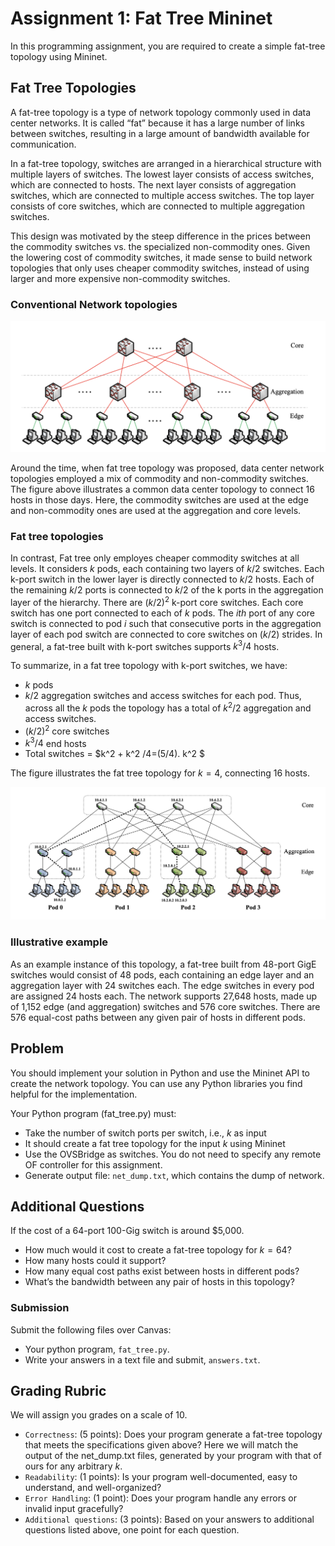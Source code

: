 # Assignment 1: Fat Tree Mininet

In this programming assignment, you are required to create a simple fat-tree topology using Mininet.

## Fat Tree Topologies
A fat-tree topology is a type of network topology commonly used in data center networks. It is called “fat” because it has a large number of links between switches, resulting in a large amount of bandwidth available for communication.

In a fat-tree topology, switches are arranged in a hierarchical structure with multiple layers of switches. 
The lowest layer consists of access switches, which are connected to hosts. The next layer consists of aggregation switches, which are connected to multiple access switches. 
The top layer consists of core switches, which are connected to multiple aggregation switches.

This design was motivated by the steep difference in the prices between the commodity switches vs. the specialized non-commodity ones. Given the lowering cost of commodity switches, it made sense to build network topologies that only uses cheaper commodity switches, instead of using larger and more expensive non-commodity switches.

### Conventional Network topologies

![ALT TEXT](https://raw.githubusercontent.com/SNL-UCSB/cs176b-assignments/master/spring23/assignment1/oIG1u1U.png)


Around the time, when fat tree topology was proposed, data center network topologies employed a mix of commodity and non-commodity switches. The figure above illustrates a common data center topology to connect 16 hosts in those days. Here, the commodity switches are used at the edge and non-commodity ones are used at the aggregation and core levels.

### Fat tree topologies

In contrast, Fat tree only employes cheaper commodity switches at all levels. 
It considers $k$ pods, each containing two layers of $k / 2$ switches. 
Each k-port switch in the lower layer is directly connected to $k / 2$ hosts. Each of the remaining $k / 2$ ports is connected to $k / 2$ of the k ports in the aggregation layer of the hierarchy. 
There are $( k / 2 )^2$ k-port core switches.
Each core switch has one port connected to each of $k$ pods. 
The $ith$ port of any core switch is connected to pod $i$ such that consecutive ports in the aggregation layer of each pod switch are connected to core switches on $( k / 2 )$ strides. 
In general, a fat-tree built with k-port switches supports $k^3 /4$ hosts. 

To summarize, in a fat tree topology with k-port switches, we have: 
- $k$ pods 
- $k /2$ aggregation switches and access switches for each pod. Thus, across all the $k$ pods the topology has a total of $k^2 /2$ aggregation and access switches. 
- $( k / 2 )^2$ core switches 
- $k^3 /4$ end hosts 
- Total switches = $k^2 + k^2 /4=(5/4). k^2 $


The figure illustrates the fat tree topology for $k=4$, connecting 16 hosts.

![ALT TEXT](https://raw.githubusercontent.com/SNL-UCSB/cs176b-assignments/master/spring23/assignment1/F5ofoLN.png)


### Illustrative example
As an example instance of this topology, a fat-tree built from 48-port GigE switches would consist of 48 pods, each containing an edge layer and an aggregation layer with 24 switches each. The edge switches in every pod are assigned 24 hosts each. The network supports 27,648 hosts, made up of 1,152 edge (and aggregation) switches and 576 core switches. There are 576 equal-cost paths between any given pair of hosts in different pods.

## Problem
You should implement your solution in Python and use the Mininet API to create the network topology. You can use any Python libraries you find helpful for the implementation.

Your Python program (fat_tree.py) must:

- Take the number of switch ports per switch, i.e., $k$ as input
- It should create a fat tree topology for the input $k$ using Mininet
- Use the OVSBridge as switches. You do not need to specify any remote OF controller for this assignment.
- Generate output file: `net_dump.txt`, which contains the dump of network.

## Additional Questions
If the cost of a 64-port 100-Gig switch is around $5,000.

- How much would it cost to create a fat-tree topology for $k=64$?
- How many hosts could it support?
- How many equal cost paths exist between hosts in different pods?
- What’s the bandwidth between any pair of hosts in this topology?


### Submission
Submit the following files over Canvas:

- Your python program, `fat_tree.py`.
- Write your answers in a text file and submit, `answers.txt`.

## Grading Rubric
We will assign you grades on a scale of 10.

- `Correctness`: (5 points): Does your program generate a fat-tree topology that meets the specifications given above? Here we will match the output of the net_dump.txt files, generated by your program with that of ours for any arbitrary $k$.
- `Readability`: (1 points): Is your program well-documented, easy to understand, and well-organized?
- `Error Handling`: (1 point): Does your program handle any errors or invalid input gracefully?
- `Additional questions`: (3 points): Based on your answers to additional questions listed above, one point for each question. 
